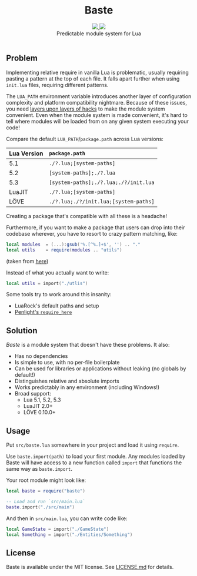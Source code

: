 <h1 align="center">Baste</h1>
<div align="center">
	<a href="https://travis-ci.org/LPGhatguy/baste">
		<img src="https://api.travis-ci.org/LPGhatguy/baste.svg?branch=master" />
	</a>
	<a href="https://coveralls.io/github/LPGhatguy/baste?branch=master">
		<img src="https://coveralls.io/repos/github/LPGhatguy/baste/badge.svg?branch=master" />
	</a>
</div>

<div align="center">
	Predictable module system for Lua
</div>

<div>&nbsp;</div>

## Problem
Implementing relative require in vanilla Lua is problematic, usually requiring pasting a pattern at the top of each file. It falls apart further when using `init.lua` files, requiring different patterns.

The `LUA_PATH` environment variable introduces another layer of configuration complexity and platform compatibility nightmare. Because of these issues, you need [layers upon layers of hacks](http://leafo.net/guides/customizing-the-luarocks-tree.html) to make the module system convenient. Even when the module system is made convenient, it's hard to tell where modules will be loaded from on any given system executing your code!

Compare the default `LUA_PATH`/`package.path` across Lua versions:

| Lua Version | `package.path`                        |
|:----------- |:------------------------------------- |
| 5.1         | `./?.lua;[system-paths]`              |
| 5.2         | `[system-paths];./?.lua`              |
| 5.3         | `[system-paths];./?.lua;./?/init.lua` |
| LuaJIT      | `./?.lua;[system-paths]`              |
| LÖVE        | `./?.lua;./?/init.lua;[system-paths]` |

Creating a package that's compatible with all these is a headache!

Furthermore, if you want to make a package that users can drop into their codebase wherever, you have to resort to crazy pattern matching, like:

```lua
local modules  = (...):gsub('%.[^%.]+$', '') .. "."
local utils    = require(modules .. "utils")
```
(taken from [here](https://github.com/excessive/cpml/blob/e3cafd6c2fc46fbc4a52763e8662226301fbfacf/modules/color.lua#L4))

Instead of what you actually want to write:

```lua
local utils = import("./utlis")
```

Some tools try to work around this insanity:
* LuaRock's default paths and setup
* [Penlight's `require_here`](http://stevedonovan.github.io/Penlight/api/libraries/pl.app.html#require_here)

## Solution
*Baste* is a module system that doesn't have these problems. It also:

* Has no dependencies
* Is simple to use, with no per-file boilerplate
* Can be used for libraries or applications without leaking (no globals by default!)
* Distinguishes relative and absolute imports
* Works predictably in any environment (including Windows!)
* Broad support:
	* Lua 5.1, 5.2, 5.3
	* LuaJIT 2.0+
	* LÖVE 0.10.0+

## Usage
Put `src/baste.lua` somewhere in your project and load it using `require`.

Use `baste.import(path)` to load your first module. Any modules loaded by Baste will have access to a new function called `import` that functions the same way as `baste.import`.

Your root module might look like:
```lua
local baste = require("baste")

-- Load and run `src/main.lua`
baste.import("./src/main")
```

And then in `src/main.lua`, you can write code like:
```lua
local GameState = import("./GameState")
local Something = import("./Entities/Something")
```

## License
Baste is available under the MIT license. See [LICENSE.md](LICENSE.md) for details.